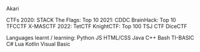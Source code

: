 Akari

CTFs
2020:
STACK The Flags: Top 10
2021:
CDDC BrainHack: Top 10
TFCCTF
X-MASCTF
2022:
TetCTF
KnightCTF: Top 100
TSJ CTF
DiceCTF

Languages learnt / learning:
Python
JS
HTML/CSS
Java
C++
Bash
TI-BASIC
C#
Lua
Kotlin
Visual Basic
